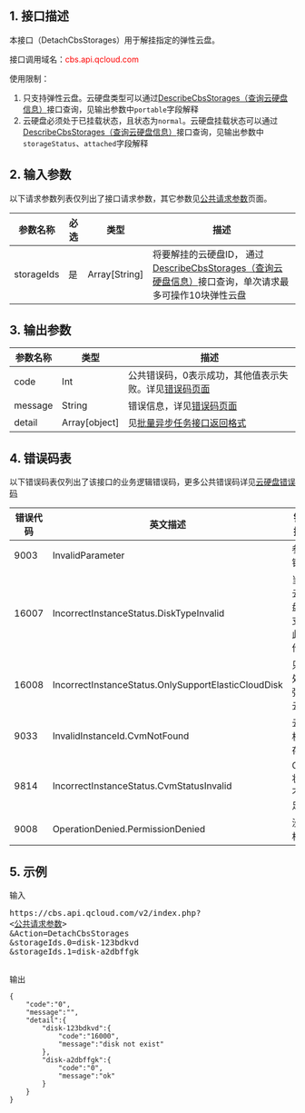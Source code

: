 ## 1. 接口描述

本接口（DetachCbsStorages）用于解挂指定的弹性云盘。

接口调用域名：<font style="color:red">cbs.api.qcloud.com</font>
 
使用限制：
1. 只支持弹性云盘。云硬盘类型可以通过[DescribeCbsStorages（查询云硬盘信息）](https://www.qcloud.com/doc/api/364/2519)接口查询，见输出参数中`portable`字段解释
1. 云硬盘必须处于已挂载状态，且状态为`normal`。云硬盘挂载状态可以通过[DescribeCbsStorages（查询云硬盘信息）](https://www.qcloud.com/doc/api/364/2519)接口查询，见输出参数中`storageStatus`、`attached`字段解释 

## 2. 输入参数

以下请求参数列表仅列出了接口请求参数，其它参数见[公共请求参数](https://www.qcloud.com/doc/api/364/2745)页面。

| 参数名称 | 必选  | 类型 | 描述 |
| ------- | ------- | ------- | ------- | 
| storageIds | 是 | Array[String] | 将要解挂的云硬盘ID， 通过[DescribeCbsStorages（查询云硬盘信息）](/doc/api/364/2519)接口查询，单次请求最多可操作10块弹性云盘 |
 
## 3. 输出参数

| 参数名称 | 类型 | 描述 |
| ------- | ------- | ------- |
| code | Int | 公共错误码，0表示成功，其他值表示失败。详见[错误码页面](https://www.qcloud.com/doc/api/364/%E9%94%99%E8%AF%AF%E7%A0%81) |
| message | String | 错误信息，详见[错误码页面](https://www.qcloud.com/doc/api/364/%E9%94%99%E8%AF%AF%E7%A0%81)|
| detail | Array[object] | 见[批量异步任务接口返回格式](http://www.qcloud.com/doc/api/364/%E5%BC%82%E6%AD%A5%E4%BB%BB%E5%8A%A1%E6%8E%A5%E5%8F%A3%E8%BF%94%E5%9B%9E%E6%A0%BC%E5%BC%8F) |

## 4. 错误码表

以下错误码表仅列出了该接口的业务逻辑错误码，更多公共错误码详见[云硬盘错误码](https://www.qcloud.com/doc/api/364/4207)

| 错误代码 | 英文描述 | 错误描述 |
| ------- | ------- | ------- |
| 9003 | InvalidParameter | 参数错误 |
| 16007 | IncorrectInstanceStatus.DiskTypeInvalid | 当前云硬盘不支持此操作 |
| 16008 | IncorrectInstanceStatus.OnlySupportElasticCloudDisk | 只能处理弹性云盘 |
| 9033 | InvalidInstanceId.CvmNotFound | 云主机不存在 |
| 9814 | IncorrectInstanceStatus.CvmStatusInvalid | CVM状态不满足 |
| 9008 | OperationDenied.PermissionDenied | 没有权限 |

## 5. 示例

输入
<pre>
https://cbs.api.qcloud.com/v2/index.php?
<<a href="https://www.qcloud.com/doc/api/229/6976">公共请求参数</a>>
&Action=DetachCbsStorages
&storageIds.0=disk-123bdkvd
&storageIds.1=disk-a2dbffgk

</pre>

输出

```
{
    "code":"0",
    "message":"",
    "detail":{
        "disk-123bdkvd":{
            "code":"16000",
            "message":"disk not exist"
        },
        "disk-a2dbffgk":{
            "code":"0",
            "message":"ok"
        }
    }
}
```

